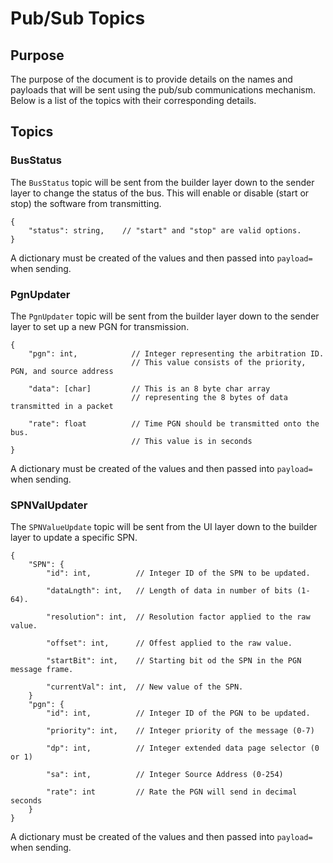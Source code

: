 # Pub/Sub Topics

## Purpose
The purpose of the document is to provide details on the names and payloads that will be sent using the pub/sub communications mechanism.  Below is a list of the topics with their corresponding details.

## Topics

### BusStatus
The `BusStatus` topic will be sent from the builder layer down to the sender layer to change the status of the bus.  This will enable or disable (start or stop) the software from transmitting.

```
{
    "status": string,    // "start" and "stop" are valid options.
}
```
A dictionary must be created of the values and then passed into `payload=` when sending.

### PgnUpdater
The `PgnUpdater` topic will be sent from the builder layer down to the sender layer to set up a new PGN for transmission.

```
{
    "pgn": int,            // Integer representing the arbitration ID.
                           // This value consists of the priority, PGN, and source address

    "data": [char]         // This is an 8 byte char array 
                           // representing the 8 bytes of data transmitted in a packet

    "rate": float          // Time PGN should be transmitted onto the bus.
                           // This value is in seconds 
}
```
A dictionary must be created of the values and then passed into `payload=` when sending.

### SPNValUpdater
The `SPNValueUpdate` topic will be sent from the UI layer down to the builder layer to update a specific SPN.
```
{
    "SPN": {
        "id": int,          // Integer ID of the SPN to be updated.

        "dataLngth": int,	// Length of data in number of bits (1-64).

        "resolution": int,	// Resolution factor applied to the raw value.

        "offset": int,		// Offest applied to the raw value.

        "startBit": int,	// Starting bit od the SPN in the PGN message frame.

        "currentVal": int,	// New value of the SPN.
    }
    "pgn": {
        "id": int,          // Integer ID of the PGN to be updated.

        "priority": int,    // Integer priority of the message (0-7)

        "dp": int,          // Integer extended data page selector (0 or 1)

        "sa": int,          // Integer Source Address (0-254)

        "rate": int         // Rate the PGN will send in decimal seconds
    }
}
```
A dictionary must be created of the values and then passed into `payload=` when sending.

